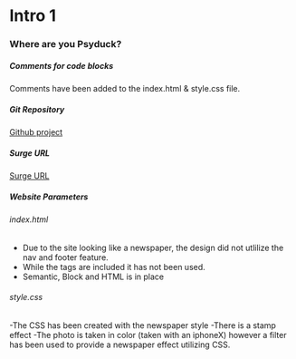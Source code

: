 # Intro 1
### Where are you Psyduck?

##### Comments for code blocks
Comments have been added to the index.html & style.css file.

##### Git Repository
[Github project](https://github.com/shishpt/skoli-intro1)

##### Surge URL
[Surge URL](https://where-are-you-psyduck.surge.sh/)

##### Website Parameters
###### index.html
- Due to the site looking like a newspaper, the design did not utlilize the nav and footer feature.  
- While the tags are included it has not been used.
- Semantic, Block and  HTML is in place
###### style.css
-The CSS has been created with the newspaper style
-There is a stamp effect
-The photo is taken in color (taken with an iphoneX) however a filter has been used to provide a newspaper effect utilizing CSS.
